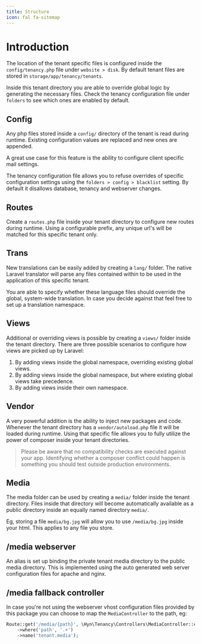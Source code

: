 ```yaml
---
title: Structure
icon: fal fa-sitemap
---
```


# Introduction

The location of the tenant specific files is configured inside the `config/tenancy.php`
file under `website > disk`. By default tenant files 
are stored in `storage/app/tenancy/tenants`.

Inside this tenant directory you are able to override global logic by
generating the necessary files. Check the tenancy configuration file under
`folders` to see which ones are enabled by default.

## Config

Any php files stored inside a `config/` directory of the tenant is read
during runtime. Existing configuration values are replaced and new ones
are appended.

A great use case for this feature is the ability to configure client 
specific mail settings.

The tenancy configuration file allows you to refuse overrides of specific
configuration settings using the `folders > config > blacklist` setting.
By default it disallows database, tenancy and webserver changes.

## Routes

Create a `routes.php` file inside your tenant directory to configure
new routes during runtime. Using a configurable prefix, any unique
url's will be matched for this specific tenant only.

## Trans

New translations can be easily added by creating a `lang/` folder.
The native Laravel translator will parse any files contained within
to be used in the application of this specific tenant.

You are able to specify whether these language files should override
the global, system-wide translation. In case you decide against that
feel free to set up a translation namespace.

## Views

Additional or overriding views is possible by creating a `views/` folder
inside the tenant directory. There are three possible scenarios to 
configure how views are picked up by Laravel:

1. By adding views inside the global namespace, overriding existing
global views.
2. By adding views inside the global namespace, but where existing
global views take precedence.
3. By adding views inside their own namespace.

## Vendor

A very powerful addition is the ability to inject new packages and code.
Whenever the tenant directory has a `vendor/autoload.php` file it will
be loaded during runtime. Using that specific file allows you to fully
utilize the power of composer inside your tenant directories.

> Please be aware that no compatibility checks are executed against your app.
Identifying whether a composer conflict could happen is something you should test
outside production environments.

## Media

The media folder can be used by creating a `media/` folder inside the
tenant directory. Files inside that directory will become automatically
available as a public directory inside an equally named directory `media/`.

Eg, storing a file `media/bg.jpg` will allow you to use `/media/bg.jpg` inside
your html. This applies to any file you store.

## /media webserver

An alias is set up binding the private tenant media directory to the public
media directory. This is implemented using the auto generated web server
configuration files for apache and nginx.

## /media fallback controller

In case you're not using the webserver vhost configuration files provided
by this package you can choose to map the `MediaController` to the path, eg:

```php
Route::get('/media/{path}', \Hyn\Tenancy\Controllers\MediaController::class)
    ->where('path', '.+')
    ->name('tenant.media');
```

